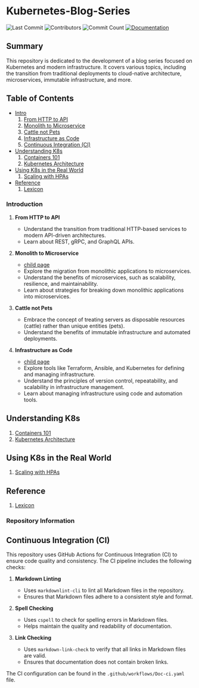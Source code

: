 # Kubernetes-Blog-Series

![Last Commit](https://img.shields.io/github/last-commit/AimeeKnight/Kubernetes-Blog-Series)
![Contributors](https://img.shields.io/github/contributors/AimeeKnight/Kubernetes-Blog-Series)
![Commit Count](https://img.shields.io/github/commit-activity/y/AimeeKnight/Kubernetes-Blog-Series)
[![Documentation](https://img.shields.io/badge/docs-website-blue.svg)](https://AimeeKnight.github.io/Kubernetes-Blog-Series/)

## Summary

This repository is dedicated to the development of a blog series focused on Kubernetes and modern infrastructure. It covers various topics, including the transition from traditional deployments to cloud-native architecture, microservices, immutable infrastructure, and more.

## Table of Contents

- [Intro](#intro)
  1. [From HTTP to API](#from-http-to-api)
  2. [Monolith to Microservice](#monolith-to-microservice)
  3. [Cattle not Pets](#cattle-not-pets)
  4. [Infrastructure as Code](#infrastructure-as-code)
  5. [Continuous Integration (CI)](#continuous-integration-ci)
- [Understanding K8s](#understanding-k8s)
  1. [Containers 101](#containers-101)
  2. [Kubernetes Architecture](#kubernetes-architecture)
- [Using K8s in the Real World](#using-k8s-in-the-real-world)
  1. [Scaling with HPAs](#scaling-with-hpas)
- [Reference](#reference)
  1. [Lexicon](#lexicon)

### Introduction

1. **From HTTP to API**
   - Understand the transition from traditional HTTP-based services to modern API-driven architectures.
   - Learn about REST, gRPC, and GraphQL APIs.

2. **Monolith to Microservice**
   - [child page](vms_to_containers.md)
   - Explore the migration from monolithic applications to microservices.
   - Understand the benefits of microservices, such as scalability, resilience, and maintainability.
   - Learn about strategies for breaking down monolithic applications into microservices.

3. **Cattle not Pets**
   - Embrace the concept of treating servers as disposable resources (cattle) rather than unique entities (pets).
   - Understand the benefits of immutable infrastructure and automated deployments.

4. **Infrastructure as Code**
    - [child page](immutable_infra.md)
    - Explore tools like Terraform, Ansible, and Kubernetes for defining and managing infrastructure.
    - Understand the principles of version control, repeatability, and scalability in infrastructure management.
    - Learn about managing infrastructure using code and automation tools.

## Understanding K8s
1. [Containers 101](#containers-101)
2. [Kubernetes Architecture](#kubernetes-architecture)

## Using K8s in the Real World
1. [Scaling with HPAs](#scaling-with-hpas)

## Reference
1. [Lexicon](#lexicon)

### Repository Information

## Continuous Integration (CI)

This repository uses GitHub Actions for Continuous Integration (CI) to ensure code quality and consistency. The CI pipeline includes the following checks:

1. **Markdown Linting**
   - Uses `markdownlint-cli` to lint all Markdown files in the repository.
   - Ensures that Markdown files adhere to a consistent style and format.

2. **Spell Checking**
   - Uses `cspell` to check for spelling errors in Markdown files.
   - Helps maintain the quality and readability of documentation.

3. **Link Checking**
   - Uses `markdown-link-check` to verify that all links in Markdown files are valid.
   - Ensures that documentation does not contain broken links.

The CI configuration can be found in the `.github/workflows/Doc-ci.yaml` file.


